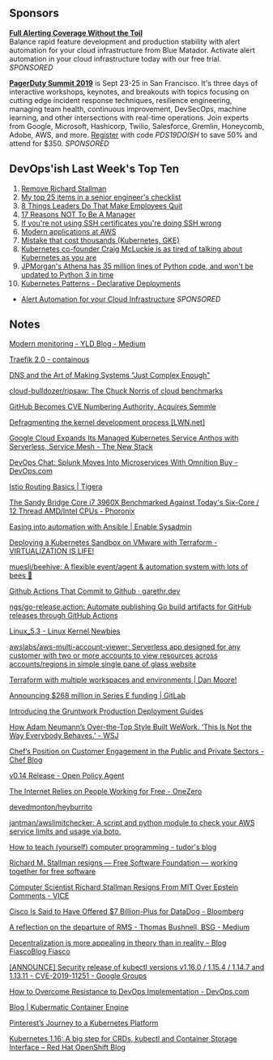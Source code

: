 ## Sponsors

[**Full Alerting Coverage Without the Toil**](https://www.bluematador.com/devopsish)  
Balance rapid feature development and production stability with alert automation for your cloud infrastructure from Blue Matador. Activate alert automation in your cloud infrastructure today with our free trial. *SPONSORED*

[**PagerDuty Summit 2019**](https://summit.pagerduty.com/) is Sept 23-25 in San Francisco. It's three days of interactive workshops, keynotes, and breakouts with topics focusing on cutting edge incident response techniques, resilience engineering, managing team health, continuous improvement, DevSecOps, machine learning, and other intersections with real-time operations. Join experts from Google, Microsoft, Hashicorp, Twilio, Salesforce, Gremlin, Honeycomb, Adobe, AWS, and more. [Register](https://summit.pagerduty.com/summit2019/register?c_280637=PDS19OT) with code *PDS19DOISH* to save 50% and attend for $350. *SPONSORED*



## DevOps'ish Last Week's Top Ten

1. [Remove Richard Stallman](https://medium.com/@selamie/remove-richard-stallman-fec6ec210794)
1. [My top 25 items in a senior engineer's checklist](https://medium.com/@littleblah/my-top-25-items-in-a-senior-engineers-checklist-c8e9f9f6e3c2)
1. [8 Things Leaders Do That Make Employees Quit](https://hbr.org/2019/09/8-things-leaders-do-that-make-employees-quit)
1. [17 Reasons NOT To Be A Manager](https://charity.wtf/2019/09/08/reasons-not-to-be-a-manager/)
1. [If you're not using SSH certificates you're doing SSH wrong](https://smallstep.com/blog/use-ssh-certificates/)
1. [Modern applications at AWS](https://www.allthingsdistributed.com/2019/08/modern-applications-at-aws.html)
1. [Mistake that cost thousands (Kubernetes, GKE)](https://medium.com/@gajus/mistake-that-cost-thousands-kubernetes-gke-2212ea663e1f)
1. [Kubernetes co-founder Craig McLuckie is as tired of talking about Kubernetes as you are](https://techcrunch.com/2019/09/11/kubernetes-co-founder-craig-mcluckie-is-as-tired-of-talking-about-kubernetes-as-you-are/)
1. [JPMorgan's Athena has 35 million lines of Python code, and won't be updated to Python 3 in time](https://www.techrepublic.com/article/jpmorgans-athena-has-35-million-lines-of-python-code-and-wont-be-updated-to-python-3-in-time/)
1. [Kubernetes Patterns - Declarative Deployments](https://www.magalix.com/blog/kubernetes-patterns-declarative-deployments)

* [Alert Automation for your Cloud Infrastructure](https://www.bluematador.com/devopsish) *SPONSORED*

## Notes

[Modern monitoring - YLD Blog - Medium](https://medium.com/yld-blog/modern-monitoring-6de76deb0663)

[Traefik 2.0 - containous](https://blog.containo.us/traefik-2-0-6531ec5196c2)

[DNS and the Art of Making Systems "Just Complex Enough"](https://systemswe.love/archive/san-francisco-2016/dns-and-the-art-of-making-systems-just-complex-enough)

[cloud-bulldozer/ripsaw: The Chuck Norris of cloud benchmarks](https://github.com/cloud-bulldozer/ripsaw)

[GitHub Becomes CVE Numbering Authority, Acquires Semmle](https://www.darkreading.com/threat-intelligence/github-becomes-cve-numbering-authority-acquires-semmle/d/d-id/1335843)

[Defragmenting the kernel development process [LWN.net]](https://lwn.net/SubscriberLink/799134/ec697c286d6c7bbf/)

[Google Cloud Expands Its Managed Kubernetes Service Anthos with Serverless, Service Mesh - The New Stack](https://thenewstack.io/google-cloud-expands-its-managed-kubernetes-service-anthos-with-serverless-service-mesh/)

[DevOps Chat: Splunk Moves Into Microservices With Omnition Buy - DevOps.com](https://devops.com/devops-chat-splunk-moves-into-microservices-with-omnition-buy/)

[Istio Routing Basics | Tigera](https://www.tigera.io/blog/istio-routing-basics/)

[The Sandy Bridge Core i7 3960X Benchmarked Against Today's Six-Core / 12 Thread AMD/Intel CPUs - Phoronix](https://www.phoronix.com/scan.php?page=article&item=sandy-extreme-2019&num=1)

[Easing into automation with Ansible | Enable Sysadmin](https://www.redhat.com/sysadmin/easing-automation-ansible)

[Deploying a Kubernetes Sandbox on VMware with Terraform - VIRTUALIZATION IS LIFE!](https://anthonyspiteri.net/deploying-a-kubernetes-sandbox-on-vmware-with-terraform/)

[muesli/beehive: A flexible event/agent & automation system with lots of bees 🐝](https://github.com/muesli/beehive)

[Github Actions That Commit to Github · garethr.dev](https://garethr.dev/2019/09/github-actions-that-commit-to-github/)

[ngs/go-release.action: Automate publishing Go build artifacts for GitHub releases through GitHub Actions](https://github.com/ngs/go-release.action)

[Linux_5.3 - Linux Kernel Newbies](https://kernelnewbies.org/Linux_5.3)

[awslabs/aws-multi-account-viewer: Serverless app designed for any customer with two or more accounts to view resources across accounts/regions in simple single pane of glass website](https://github.com/awslabs/aws-multi-account-viewer)

[Terraform with multiple workspaces and environments | Dan Moore!](http://www.mooreds.com/wordpress/archives/3244)

[Announcing $268 million in Series E funding | GitLab](https://about.gitlab.com/2019/09/17/gitlab-series-e-funding/)

[Introducing the Gruntwork Production Deployment Guides](https://blog.gruntwork.io/introducing-the-gruntwork-production-deployment-guides-887b3b037a1)

[How Adam Neumann’s Over-the-Top Style Built WeWork. ‘This Is Not the Way Everybody Behaves.’ - WSJ](https://www.wsj.com/articles/this-is-not-the-way-everybody-behaves-how-adam-neumanns-over-the-top-style-built-wework-11568823827)

[Chef’s Position on Customer Engagement in the Public and Private Sectors - Chef Blog](https://blog.chef.io/2019/09/19/chefs-position-on-customer-engagement-in-the-public-and-private-sectors/)

[v0.14 Release - Open Policy Agent](https://blog.openpolicyagent.org/v0-14-release-55d4ffd70876)

[The Internet Relies on People Working for Free - OneZero](https://onezero.medium.com/the-internet-relies-on-people-working-for-free-a79104a68bcc)

[devedmonton/heyburrito](https://github.com/devedmonton/heyburrito)

[jantman/awslimitchecker: A script and python module to check your AWS service limits and usage via boto.](https://github.com/jantman/awslimitchecker)

[How to teach (yourself) computer programming - tudor's blog](https://tudorr.ro/blog/writing/2019/09/14/how-to-teach-programming/)

[Richard M. Stallman resigns — Free Software Foundation — working together for free software](https://www.fsf.org/news/richard-m-stallman-resigns)

[Computer Scientist Richard Stallman Resigns From MIT Over Epstein Comments - VICE](https://www.vice.com/en_us/article/mbm74x/computer-scientist-richard-stallman-resigns-from-mit-over-epstein-comments)

[Cisco Is Said to Have Offered $7 Billion-Plus for DataDog - Bloomberg](https://www.bloomberg.com/news/articles/2019-09-18/cisco-is-said-to-have-bid-7-billion-plus-for-datadog-before-ipo)

[A reflection on the departure of RMS - Thomas Bushnell, BSG - Medium](https://medium.com/@thomas.bushnell/a-reflection-on-the-departure-of-rms-18e6a835fd84)

[Decentralization is more appealing in theory than in reality – Blog FiascoBlog Fiasco](https://funnelfiasco.com/blog/2019/09/16/decentralization-is-more-appealing-in-theory-than-in-reality/)

[[ANNOUNCE] Security release of kubectl versions v1.16.0 / 1.15.4 / 1.14.7 and 1.13.11 - CVE-2019-11251 - Google Groups](https://groups.google.com/forum/#!topic/kubernetes-announce/YYtEFdFimZ4)

[How to Overcome Resistance to DevOps Implementation - DevOps.com](https://devops.com/how-to-overcome-resistance-to-devops-implementation/)

[Blog | Kubermatic Container Engine](https://www.loodse.com/blog/monitoring-prow-resources-with-prometheus-and-grafana/)

[Pinterest’s Journey to a Kubernetes Platform](https://www.infoq.com/news/2019/09/pinterest-kubernetes-platform/)

[Kubernetes 1.16: A big step for CRDs, kubectl and Container Storage Interface – Red Hat OpenShift Blog](https://blog.openshift.com/a-look-into-the-technical-details-of-kubernetes-1-16/)
